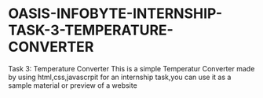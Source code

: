 # OASIS-INFOBYTE-INTERNSHIP-TASK-3-TEMPERATURE-CONVERTER
Task 3: Temperature Converter
This is a simple Temperatur Converter made by using html,css,javascrpit for an internship task,you can use it as a sample material or preview of a website
